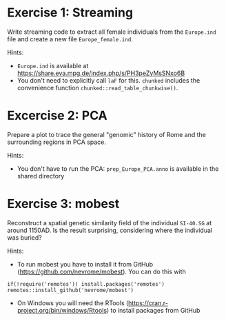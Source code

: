 # Exercise 1: Streaming

Write streaming code to extract all female individuals from the `Europe.ind` file and create a new file `Europe_female.ind`.

Hints:
- `Europe.ind` is available at https://share.eva.mpg.de/index.php/s/PH3peZyMsSNxo6B
- You don't need to explicitly call `laF` for this. `chunked` includes the convenience function `chunked::read_table_chunkwise()`.

# Excercise 2: PCA

Prepare a plot to trace the general "genomic" history of Rome and the surrounding regions in PCA space.

Hints:
- You don't have to run the PCA: `prep_Europe_PCA.anno` is available in the shared directory

# Exercise 3: mobest

Reconstruct a spatial genetic similarity field of the individual `SI-40.SG` at around 1150AD. Is the result surprising, considering where the individual was buried?

Hints:
- To run mobest you have to install it from GitHub (https://github.com/nevrome/mobest). You can do this with 

```
if(!require('remotes')) install.packages('remotes')
remotes::install_github('nevrome/mobest')
```

- On Windows you will need the RTools (https://cran.r-project.org/bin/windows/Rtools) to install packages from GitHub
